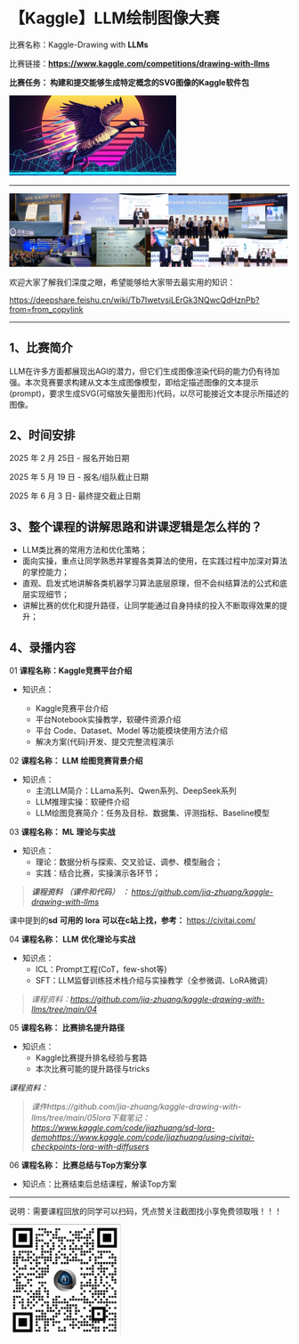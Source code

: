 # 【Kaggle】LLM绘制图像大赛

比赛名称：Kaggle-Drawing with **LLMs**

比赛链接：**https://www.kaggle.com/competitions/drawing-with-llms**

**比赛任务： 构建和提交能够生成特定概念的****SVG****图像的Kaggle软件包**

<img src="assets/20250904_172813_image.png" style="width:300px;" />

---

<img src="assets/20250904_174246_5b2bcaaac91a0105f71ca56604b8dcb5.png" style="width:500px;" />

欢迎大家了解我们深度之眼，希望能够给大家带去最实用的知识：

https://deepshare.feishu.cn/wiki/Tb7IwetysiLErGk3NQwcQdHznPb?from=from_copylink

---

## **1、****比赛****简介**

LLM在许多方面都展现出AGI的潜力，但它们生成图像渲染代码的能力仍有待加强。本次竞赛要求构建从文本生成图像模型，即给定描述图像的文本提示(prompt)，要求生成SVG(可缩放矢量图形)代码，以尽可能接近文本提示所描述的图像。

## **2、时间安排**

2025 年 2 月 25日 - 报名开始日期

2025 年 5 月 19 日 - 报名/组队截止日期

2025 年 6 月 3 日- 最终提交截止日期

## **3、整个课程的讲解思路和讲课逻辑是怎么样的？**

* LLM类比赛的常用方法和优化策略；
* 面向实操，重点让同学熟悉并掌握各类算法的使用，在实践过程中加深对算法的掌控能力；
* 直观、启发式地讲解各类机器学习算法底层原理，但不会纠结算法的公式和底层实现细节；
* 讲解比赛的优化和提升路径，让同学能通过自身持续的投入不断取得效果的提升；

## 4、录播内容

01 **课程名称：Kaggle竞赛平台介绍**

* 知识点：

  * Kaggle竞赛平台介绍
  * 平台Notebook实操教学，软硬件资源介绍
  * 平台 Code、Dataset、Model 等功能模块使用方法介绍
  * 解决方案(代码)开发、提交完整流程演示

02 **课程名称：** **LLM** **绘图竞赛背景介绍**

* 知识点：
  * 主流LLM简介：LLama系列、Qwen系列、DeepSeek系列
  * LLM推理实操：软硬件介绍
  * LLM绘图竞赛简介：任务及目标、数据集、评测指标、Baseline模型

03 **课程名称：** **ML** **理论与实战**

* 知识点：
  * 理论：数据分析与探索、交叉验证、调参、模型融合；
  * 实践：结合比赛，实操演示各环节；

> ***课程资料** **（课件和代码）** **：** https://github.com/jia-zhuang/kaggle-drawing-with-llms*

课中提到的**sd** **可用的** **lora** **可以在c站上找，参考：** https://civitai.com/

04 **课程名称：** **LLM** **优化理论与实战**

* 知识点：
  * ICL：Prompt工程(CoT，few-shot等)
  * SFT：LLM监督训练技术栈介绍与实操教学（全参微调、LoRA微调）

> *课程资料：https://github.com/jia-zhuang/kaggle-drawing-with-llms/tree/main/04*

05 **课程名称：** **比赛排名提升路径**

* 知识点：
  * Kaggle比赛提升排名经验与套路
  * 本次比赛可能的提升路径与tricks

*课程资料：*

> *课件https://github.com/jia-zhuang/kaggle-drawing-with-llms/tree/main/05lora下载笔记：https://www.kaggle.com/code/jiazhuang/sd-lora-demohttps://www.kaggle.com/code/jiazhuang/using-civitai-checkpoints-lora-with-diffusers*

06 **课程名称：** **比赛总结与Top方案分享**

* 知识点：比赛结束后总结课程，解读Top方案

---

说明：需要课程回放的同学可以扫码，凭点赞关注截图找小享免费领取哦！！！

<img src="assets/20250904_172853_image.png" style="width:200px;" />
